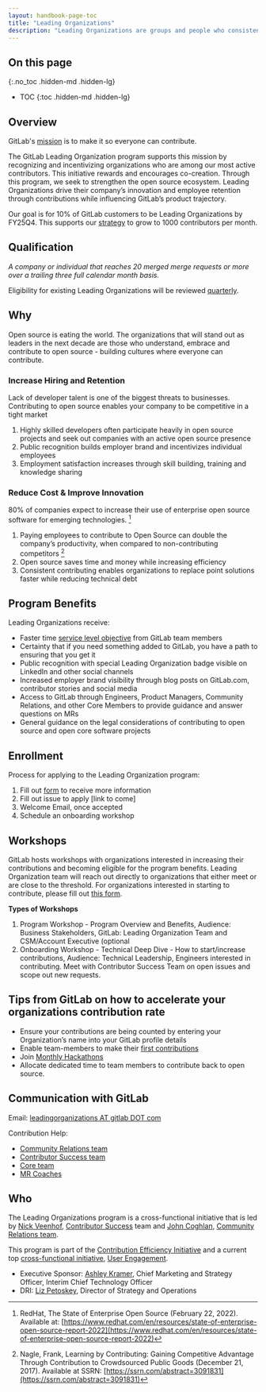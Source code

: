 ```yaml
---
layout: handbook-page-toc
title: "Leading Organizations"
description: "Leading Organizations are groups and people who consistently make meaningful contributions to GitLab."
---
```


## On this page
{:.no_toc .hidden-md .hidden-lg}

- TOC
{:toc .hidden-md .hidden-lg}

## Overview

GitLab's [mission](/company/mission/#mission) is to make it so everyone can contribute. 

The GitLab Leading Organization program supports this mission by recognizing and incentivizing organizations who are among our most active contributors. This initiative rewards and encourages co-creation. Through this program, we seek to strengthen the open source ecosystem. Leading Organizations drive their company’s innovation and employee retention through contributions while influencing GitLab’s product trajectory. 

Our goal is for 10% of GitLab customers to be Leading Organizations by FY25Q4. This supports our [strategy](/company/strategy/#2-build-on-our-open-core-strength) to grow to 1000 contributors per month.

## Qualification

_A company or individual that reaches 20 merged merge requests or more over a trailing three full calendar month basis._

Eligibility for existing Leading Organizations will be reviewed [quarterly](/handbook/communication/#communicating-dates-and-time).

## Why

Open source is eating the world. The organizations that will stand out as leaders in the next decade are those who understand, embrace and contribute to open source - building cultures where everyone can contribute.

### Increase Hiring and Retention

Lack of developer talent is one of the biggest threats to businesses. Contributing to open source enables your company to be competitive in a tight market

1. Highly skilled developers often participate heavily in open source projects and seek out companies with an active open source presence 
1. Public recognition builds employer brand and incentivizes individual employees
1. Employment satisfaction increases through skill building, training and knowledge sharing

### Reduce Cost & Improve Innovation

80% of companies expect to increase their use of enterprise open source software for emerging technologies. [^1]

1. Paying employees to contribute to Open Source can double the company’s productivity, when compared to non-contributing competitors [^2]
1. Open source saves time and money while increasing efficiency 
1. Consistent contributing enables organizations to replace point solutions faster while reducing technical debt

## Program Benefits

Leading Organizations receive: 

- Faster time [service level objective](/handbook/engineering/workflow/code-review/#review-response-slo) from GitLab team members
- Certainty that if you need something added to GitLab, you have a path to ensuring that you get it
- Public recognition with special Leading Organization badge visible on LinkedIn and other social channels
- Increased employer brand visibility through blog posts on GitLab.com, contributor stories and social media
- Access to GitLab through Engineers, Product Managers, Community Relations, and other Core Members to provide guidance and answer questions on MRs
- General guidance on the legal considerations of contributing to open source and open core software projects

## Enrollment

Process for applying to the Leading Organization program: 

1. Fill out [form](https://forms.gle/HRWyXBKkgbnwhUdU6) to receive more information
1. Fill out issue to apply [link to come] 
1. Welcome Email, once accepted
1. Schedule an onboarding workshop

## Workshops

GitLab hosts workshops with organizations interested in increasing their contributions and becoming eligible for the program benefits. Leading Organization team will reach out directly to organizations that either meet or are close to the threshold. For organizations interested in starting to contribute, please fill out [this form](https://forms.gle/HRWyXBKkgbnwhUdU6).

**Types of Workshops**

1. Program Workshop - Program Overview and Benefits, Audience: Business Stakeholders, GitLab: Leading Organization Team and CSM/Account Executive (optional
2. Onboarding Workshop - Technical Deep Dive -  How to start/increase contributions, Audience: Technical Leadership, Engineers interested in contributing. Meet with Contributor Success Team on open issues and scope out new requests. 

## Tips from GitLab on how to accelerate your organizations contribution rate

- Ensure your contributions are being counted by entering your Organization’s name into your GitLab profile details
- Enable team-members to make their [first contributions](/community/hackathon/)
- Join [Monthly Hackathons](/community/hackathon/)
- Allocate dedicated time to team members to contribute back to open source.

## Communication with GitLab

Email: [leadingorganizations AT gitlab DOT com](mailto:leadingorganizations@gitlab.com)

Contribution Help: 
- [Community Relations team](/handbook/marketing/community-relations/)
- [Contributor Success team](/handbook/engineering/quality/contributor-success/)
- [Core team](/community/core-team/)
- [MR Coaches](/job-families/expert/merge-request-coach/)

## Who

The Leading Organizations program is a cross-functional initiative that is led by [Nick Veenhof](/company/team/#nick_vh), [Contributor Success](/handbook/engineering/quality/contributor-success/) team and [John Coghlan](/company/team/#johncoghlan), [Community Relations team](/handbook/marketing/community-relations/). 

This program is part of the [Contribution Efficiency Initiative](https://about.gitlab.com/handbook/marketing/community-relations/code-contributor-program/collaborations/) and a current top [cross-functional initiative](https://about.gitlab.com/company/top-cross-functional-initiatives/#current-top-cross-functional-initiatives), [User Engagement](https://gitlab.com/groups/gitlab-com/-/epics/1794).

- Executive Sponsor: [Ashley Kramer](/company/team/#akramer), Chief Marketing and Strategy Officer, Interim Chief Technology Officer
- DRI: [Liz Petoskey](/company/team/#epetoskey), Director of Strategy and Operations


[^1]: RedHat, The State of Enterprise Open Source (February 22, 2022). Available at: [https://www.redhat.com/en/resources/state-of-enterprise-open-source-report-2022](https://www.redhat.com/en/resources/state-of-enterprise-open-source-report-2022)

[^2]: Nagle, Frank, Learning by Contributing: Gaining Competitive Advantage Through Contribution to Crowdsourced Public Goods (December 21, 2017). Available at SSRN: [https://ssrn.com/abstract=3091831](https://ssrn.com/abstract=3091831)
